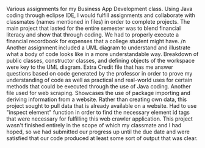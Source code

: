 Various assignments for my Business App Development class.
Using Java coding through eclipse IDE, I would fulfill assignments and collaborate with classmates (names mentioned in files) in order to complete projects.
The main project that lasted for the entire semester was to blend financial literacy and show that through coding. We had to properly execute a financial recordbook for expenses that a college student might have. /n
Another assignment included a UML diagram to understand and illustrate what a body of code looks like in a more understandable way. Breakdown of public classes, constructor classes, and defining objects of the workspace were key to the UML diagram.
Extra Credit file that has me answer questions based on code generated by the professor in order to prove my understanding of code as well as practical and real-world uses for certain methods that could be executed through the use of Java coding.
Another file used for web scraping. Showcases the use of package importing and deriving information from a website. Rather than creating own data, this project sought to pull data that is already available on a website. Had to use "inspect element" function in order to find the necessary element id tags that were necessary for fulfilling this web crawler application. This project wasn't finished entirely in the scope of which my classmate and I had hoped, so we had submitted our progress up until the due date and were satisfied that our code produced at least some sort of output that was clear.
